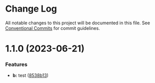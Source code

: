 # Change Log

All notable changes to this project will be documented in this file.
See [Conventional Commits](https://conventionalcommits.org) for commit guidelines.

# 1.1.0 (2023-06-21)


### Features

* **b:** test ([8538b13](https://github.com/pablodenadai/lerna-test/commit/8538b134a179114446b96514d6f379ddd3f8ad2e))
